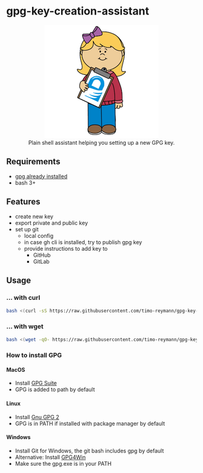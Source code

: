 gpg-key-creation-assistant
===

<p align="center">
	<img width="300" src="./.github/images/logo.png">
    <br />
    Plain shell assistant helping you setting up a new GPG key.
</p>

## Requirements
- [gpg already installed](#How-to-install-GPG)
- bash 3+

## Features
- create new key
- export private and public key
- set up git
   - local config
   - in case gh cli is installed, try to publish gpg key
   - provide instructions to add key to
        - GitHub
        - GitLab

## Usage

### ... with curl
```bash
bash <(curl -sS https://raw.githubusercontent.com/timo-reymann/gpg-key-creation-assistant/main/assistant)
```

### ... with wget
```bash
bash <(wget -qO- https://raw.githubusercontent.com/timo-reymann/gpg-key-creation-assistant/main/assistant)
```

### How to install GPG

#### MacOS
- Install [GPG Suite](https://gpgtools.org/)
- GPG is added to path by default

#### Linux
- Install [Gnu GPG 2](https://gnupg.org/download/)
- GPG is in PATH if installed with package manager by default

#### Windows
- Install Git for Windows, the git bash includes gpg by default
- Alternative: Install [GPG4Win](https://www.gpg4win.org/download.html)
- Make sure the gpg.exe is in your PATH


